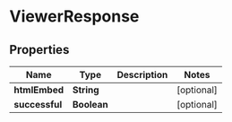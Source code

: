
# ViewerResponse

## Properties
Name | Type | Description | Notes
------------ | ------------- | ------------- | -------------
**htmlEmbed** | **String** |  |  [optional]
**successful** | **Boolean** |  |  [optional]



